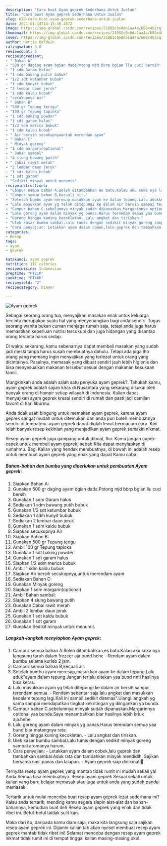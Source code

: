 ```yaml
---
description: "Cara buat Ayam geprek Sederhana Untuk Jualan"
title: "Cara buat Ayam geprek Sederhana Untuk Jualan"
slug: 628-cara-buat-ayam-geprek-sederhana-untuk-jualan
date: 2021-01-14T14:15:36.487Z
image: https://img-global.cpcdn.com/recipes/21082c9e0da1aa4a/680x482cq70/ayam-geprek-foto-resep-utama.jpg
thumbnail: https://img-global.cpcdn.com/recipes/21082c9e0da1aa4a/680x482cq70/ayam-geprek-foto-resep-utama.jpg
cover: https://img-global.cpcdn.com/recipes/21082c9e0da1aa4a/680x482cq70/ayam-geprek-foto-resep-utama.jpg
author: Hettie Baldwin
ratingvalue: 3.6
reviewcount: 5
recipeingredient:
- " Bahan A"
- "500 gr daging ayam bgian dadaPotong mjd bbrp bgian llu cuci bersih"
- "1 sdm Garam halus"
- "1 sdm bawang putih bubuk"
- "1/2 sdt ketumbar bubuk"
- "1 sdm kunyit bubuk"
- "2 lembar daun jeruk"
- "1 sdm kaldu bubuk"
- "secukupnya Air"
- " Bahan B"
- "500 gr Tepung terigu"
- "100 gr Tepung tapioka"
- "1 sdt baking powder"
- "1 sdt garam halus"
- "1/2 sdm merica bubuk"
- "1 sdm kaldu bubuk"
- " Air bersih secukupnyauntuk merendam ayam"
- " Bahan C"
- " Minyak goreng"
- "1 sdm margarinoptional"
- " Bahan sambal"
- "4 siung bawang putih"
- " Cabai rawit merah"
- "2 lembar daun jeruk"
- "1 sdt kaldu bubuk"
- "1 sdt garam"
- "Sedikit minyak untuk menumis"
recipeinstructions:
- "Campur semua bahan A.Boleh ditambahkan es batu.Kalau aku suka nya langsung taruh dalam frezeer aja bund.hehe Rendam ayam dalam bumbu selama kurleb 2 jam."
- "Campur semua bahan B,kecuali air."
- "Setelah bumbu ayam meresap,masukkan ayam ke dalam tepung.Lalu aduk&#34;ayam dalam tepung.Jangan terlalu ditekan yaa bund nnti hasilnya bisa keras."
- "Lalu masukkan ayam yg telah ditepungi ke dalam air bersih sampai terendam semua. Rendam sebentar saja lalu angkat dan masukkan kedalam tepung lagi.Kali ini sambil sedikit diremas&#34;.Ulangi langkah yg sama sampai mendapatkan tingkat kekritingan yg diingankan ya bunda."
- "Campur bahan C.sebelumnya minyak sudah dipanaskan.Margarinnya optional yaa bunda.Saya menambahkan biar hasilnya lebih kriuk aja.hehe"
- "Lalu goreng ayam dalam minyak yg panas.Harus terendam semua yaa bund biar matangnya rata."
- "Goreng hingga kuning kecoklatan. Lalu angkat dan tiriskan."
- "Ulek kasar bumbu sambal.Lalu tumis dengan sedikit minyak goreng sampai aromanya harum."
- "Cara penyajian: Letakkan ayam dalam cobek,lalu geprek dan tambahkan sambal.Aduk rata dan tambahkan minyak mendidih. Sajikan bersama nasi panas dan lalapan. Ayam geprek siap dinikmati🤤"
categories:
- Resep
tags:
- ayam
- geprek

katakunci: ayam geprek 
nutrition: 117 calories
recipecuisine: Indonesian
preptime: "PT21M"
cooktime: "PT46M"
recipeyield: "2"
recipecategory: Dinner

---
```



![Ayam geprek](https://img-global.cpcdn.com/recipes/21082c9e0da1aa4a/680x482cq70/ayam-geprek-foto-resep-utama.jpg)

Sebagai seorang orang tua, menyajikan masakan enak untuk keluarga tercinta merupakan suatu hal yang menyenangkan bagi anda sendiri. Tugas seorang  wanita bukan cuman menjaga rumah saja, tetapi anda juga harus memastikan keperluan nutrisi tercukupi dan juga hidangan yang disantap orang tercinta harus sedap.

Di waktu  sekarang, kamu sebenarnya dapat membeli masakan yang sudah jadi meski tanpa harus susah membuatnya dahulu. Tetapi ada juga lho orang yang memang ingin menyajikan yang terlezat untuk orang yang dicintainya. Pasalnya, memasak yang dibuat sendiri jauh lebih higienis dan bisa menyesuaikan makanan tersebut sesuai dengan makanan kesukaan famili. 



Mungkinkah anda adalah salah satu penyuka ayam geprek?. Tahukah kamu, ayam geprek adalah sajian khas di Nusantara yang sekarang disukai oleh banyak orang di hampir setiap wilayah di Indonesia. Kalian dapat menyajikan ayam geprek kreasi sendiri di rumah dan pasti jadi camilan favorit di hari liburmu.

Anda tidak usah bingung untuk memakan ayam geprek, karena ayam geprek sangat mudah untuk ditemukan dan anda pun boleh membuatnya sendiri di tempatmu. ayam geprek dapat diolah lewat bermacam cara. Kini telah banyak resep kekinian yang menjadikan ayam geprek semakin nikmat.

Resep ayam geprek juga gampang untuk dibuat, lho. Kamu jangan capek-capek untuk membeli ayam geprek, sebab Kita dapat menyiapkan di rumahmu. Bagi Kalian yang hendak membuatnya, di bawah ini adalah resep untuk membuat ayam geprek yang enak yang dapat Kamu coba.

<!--inarticleads1-->

##### Bahan-bahan dan bumbu yang diperlukan untuk pembuatan Ayam geprek:

1. Siapkan  Bahan A:
1. Gunakan 500 gr daging ayam bgian dada.Potong mjd bbrp bgian llu cuci bersih
1. Gunakan 1 sdm Garam halus
1. Sediakan 1 sdm bawang putih bubuk
1. Gunakan 1/2 sdt ketumbar bubuk
1. Sediakan 1 sdm kunyit bubuk
1. Sediakan 2 lembar daun jeruk
1. Gunakan 1 sdm kaldu bubuk
1. Siapkan secukupnya Air
1. Siapkan  Bahan B:
1. Gunakan 500 gr Tepung terigu
1. Ambil 100 gr Tepung tapioka
1. Gunakan 1 sdt baking powder
1. Gunakan 1 sdt garam halus
1. Siapkan 1/2 sdm merica bubuk
1. Ambil 1 sdm kaldu bubuk
1. Siapkan  Air bersih secukupnya,untuk merendam ayam
1. Sediakan  Bahan C:
1. Gunakan  Minyak goreng
1. Siapkan 1 sdm margarin(optional)
1. Ambil  Bahan sambal:
1. Siapkan 4 siung bawang putih
1. Gunakan  Cabai rawit merah
1. Ambil 2 lembar daun jeruk
1. Gunakan 1 sdt kaldu bubuk
1. Gunakan 1 sdt garam
1. Gunakan Sedikit minyak untuk menumis




<!--inarticleads2-->

##### Langkah-langkah menyiapkan Ayam geprek:

1. Campur semua bahan A.Boleh ditambahkan es batu.Kalau aku suka nya langsung taruh dalam frezeer aja bund.hehe - Rendam ayam dalam bumbu selama kurleb 2 jam.
1. Campur semua bahan B,kecuali air.
1. Setelah bumbu ayam meresap,masukkan ayam ke dalam tepung.Lalu aduk&#34;ayam dalam tepung.Jangan terlalu ditekan yaa bund nnti hasilnya bisa keras.
1. Lalu masukkan ayam yg telah ditepungi ke dalam air bersih sampai terendam semua. - Rendam sebentar saja lalu angkat dan masukkan kedalam tepung lagi.Kali ini sambil sedikit diremas&#34;.Ulangi langkah yg sama sampai mendapatkan tingkat kekritingan yg diingankan ya bunda.
1. Campur bahan C.sebelumnya minyak sudah dipanaskan.Margarinnya optional yaa bunda.Saya menambahkan biar hasilnya lebih kriuk aja.hehe
1. Lalu goreng ayam dalam minyak yg panas.Harus terendam semua yaa bund biar matangnya rata.
1. Goreng hingga kuning kecoklatan. - Lalu angkat dan tiriskan.
1. Ulek kasar bumbu sambal.Lalu tumis dengan sedikit minyak goreng sampai aromanya harum.
1. Cara penyajian: - Letakkan ayam dalam cobek,lalu geprek dan tambahkan sambal.Aduk rata dan tambahkan minyak mendidih. Sajikan bersama nasi panas dan lalapan. - Ayam geprek siap dinikmati🤤




Ternyata resep ayam geprek yang mantab tidak rumit ini mudah sekali ya! Anda Semua bisa membuatnya. Resep ayam geprek Sesuai sekali untuk kalian yang baru belajar memasak atau juga untuk anda yang sudah pandai memasak.

Tertarik untuk mulai mencoba buat resep ayam geprek lezat sederhana ini? Kalau anda tertarik, mending kamu segera siapin alat-alat dan bahan-bahannya, kemudian buat deh Resep ayam geprek yang enak dan tidak ribet ini. Betul-betul taidak sulit kan. 

Maka dari itu, daripada kamu diam saja, maka kita langsung saja sajikan resep ayam geprek ini. Dijamin kalian tak akan nyesel membuat resep ayam geprek mantab tidak ribet ini! Selamat mencoba dengan resep ayam geprek nikmat tidak rumit ini di tempat tinggal kalian masing-masing,oke!.

